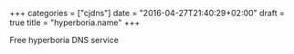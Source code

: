 +++
categories = ["cjdns"]
date = "2016-04-27T21:40:29+02:00"
draft = true
title = "hyperboria.name"
+++

Free hyperboria DNS service
